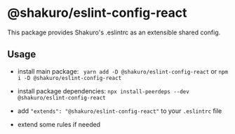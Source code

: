 # @shakuro/eslint-config-react

This package provides Shakuro's .eslintrc as an extensible shared config.

## Usage

- install main package: ` yarn add -D @shakuro/eslint-config-react` or `npm i -D @shakuro/eslint-config-react`

- install package dependencies: `npx install-peerdeps --dev @shakuro/eslint-config-react`

- add `"extends": "@shakuro/eslint-config-react"` to your `.eslintrc` file

- extend some rules if needed

